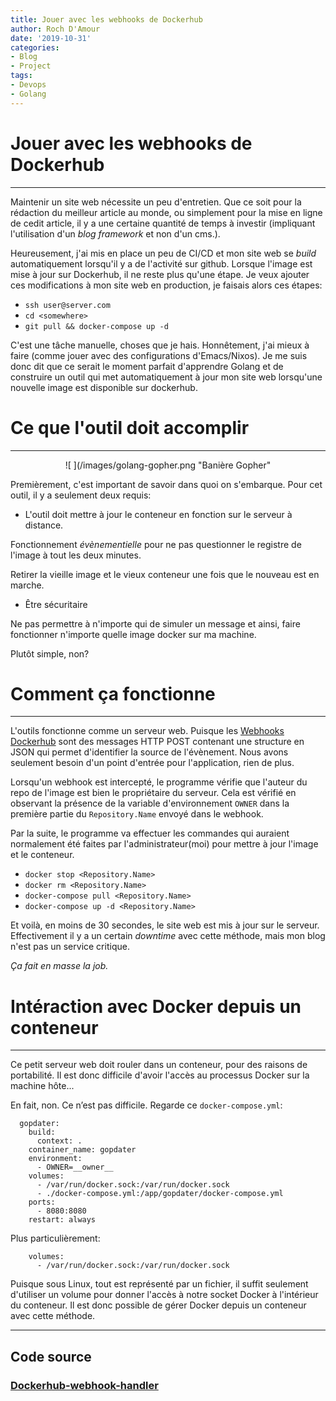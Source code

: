 ```yaml
---
title: Jouer avec les webhooks de Dockerhub 
author: Roch D'Amour
date: '2019-10-31'
categories:
- Blog
- Project
tags:
- Devops
- Golang
---
```


# Jouer avec les webhooks de Dockerhub
---

Maintenir un site web nécessite un peu d'entretien. Que ce soit pour la
rédaction du meilleur article au monde, ou simplement pour la mise en ligne de
cedit article, il y a une certaine quantité de temps à investir (impliquant
l'utilisation d'un _blog framework_ et non d'un cms.).

Heureusement, j'ai mis en place un peu de CI/CD et mon site web se _build_
automatiquement  lorsqu'il y a de l'activité sur github. Lorsque l'image est
mise à jour sur Dockerhub, il  ne reste plus qu'une étape. Je veux ajouter ces
modifications à  mon site web en production, je faisais alors ces étapes:


- `ssh user@server.com`
- `cd <somewhere>` 
- `git pull && docker-compose up -d`

C'est une tâche manuelle, choses que je hais. Honnêtement, j'ai mieux à faire
(comme jouer avec des configurations d'Emacs/Nixos). Je me suis donc dit que ce
serait le moment parfait d'apprendre Golang et de construire un outil qui met
automatiquement à jour mon site web lorsqu'une nouvelle image est disponible
sur dockerhub.

# Ce que l'outil doit accomplir
---

<center>
![ ](/images/golang-gopher.png "Banière Gopher"
</center>

Premièrement, c'est important de savoir dans quoi on s'embarque. Pour cet outil,
il y a seulement deux requis:

- L'outil doit mettre à jour le conteneur en fonction sur le serveur à distance.

Fonctionnement _évènementielle_ pour ne pas questionner le registre de
  l'image à tout les deux minutes.

Retirer la vieille image et le vieux conteneur une fois que le nouveau est en marche.

- Être sécuritaire

Ne pas permettre à n'importe qui de simuler un message et ainsi, faire
fonctionner n'importe quelle image docker sur ma machine.


Plutôt simple, non? 

# Comment ça fonctionne
--- 

L'outils fonctionne comme un serveur web. Puisque les [Webhooks
Dockerhub](https://docs.docker.com/docker-hub/webhooks/) sont des messages HTTP POST
contenant une structure en JSON qui permet d'identifier la source de
l'évènement. Nous avons seulement besoin d'un point d'entrée pour l'application,
rien de plus.

Lorsqu'un webhook est intercepté, le programme vérifie que l'auteur du
repo de l'image est bien le propriétaire du serveur. Cela est vérifié en
observant la présence de la variable d'environnement `OWNER` dans la première
partie du `Repository.Name` envoyé dans le webhook.

Par la suite, le programme va effectuer les commandes qui auraient normalement
été faites par l'administrateur(moi) pour mettre à jour l'image et le conteneur. 

- `docker stop <Repository.Name>`
- `docker rm <Repository.Name>`
- `docker-compose pull <Repository.Name>`
- `docker-compose up -d <Repository.Name>`

Et voilà, en moins de 30 secondes, le site web est mis à jour sur le serveur.
Effectivement il y a un certain _downtime_ avec cette méthode, mais mon blog
n'est pas un service critique. 

_Ça fait en masse la job._

# Intéraction avec Docker depuis un conteneur
---

Ce petit serveur web doit rouler dans un conteneur, pour des raisons de portabilité.
Il est donc difficile d'avoir l'accès au processus Docker sur la machine hôte...

En fait, non. Ce n’est pas difficile. Regarde ce `docker-compose.yml`:

```
  gopdater:
    build:
      context: .
    container_name: gopdater
    environment: 
      - OWNER=__owner__
    volumes:
      - /var/run/docker.sock:/var/run/docker.sock
      - ./docker-compose.yml:/app/gopdater/docker-compose.yml
    ports:
      - 8080:8080
    restart: always
```

Plus particulièrement:
```
    volumes:
      - /var/run/docker.sock:/var/run/docker.sock
```

Puisque sous Linux, tout est représenté par un fichier, il suffit seulement
d'utiliser un volume pour donner l'accès à notre socket Docker à l'intérieur du
conteneur. Il est donc possible de gérer Docker depuis un conteneur avec cette
méthode.

--- 
## Code source

### [Dockerhub-webhook-handler](https://github.com/notarock/dockerhub-webhook-handler)
